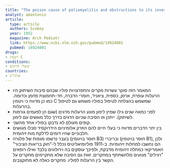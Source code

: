```yaml
---
title: "The poison cause of poliomyelitis and obstructions to its investigation"
analyst: amantonio
article:
  type: article
  authors: Scobey
  year: 1952
  magazine: Arch Pediatr
  link: https://www.ncbi.nlm.nih.gov/pubmed/14924801
  pubmed: 14924801
drugs:
- ויטמין C
conditions:
- קוטלי חרקים
countries:
- ארה"ב
---
```


- המאמר הזה סוקר עשרות מקרים והתפרצויות פוליו שבהם סיבות השיתוק היו הרעלות עופרת, ארסן, כספית, ציאניד, חומרי הדברה, חד-תחמוצת פחמן וכדומה.
כמו כן מדווח כי ויטמין C שמשמש בהצלחה לטיפול בפוליו משמש גם לטיפול בהרעלות.
- לפני כמאה שנים גילו שמיץ לימון מונע הרעלות מדגים (שגם הן לפעמים גורמות לשיתוק). ייתכן וזו הסיבה שכיום הדגים בדרך כלל מוגשים עם לימון.
- קופים מעולם לא נדבקו בפוליו אחד מהשני.
- בין יתר הדברים מדווח כי בעלי חיים להם הוזרק אלומיניום הידרוקסיד סבלו מגושים חלבוניים שהיו דומים לדלקת מוח זיהומית.
- בעבר נרשמו מגפות של פלגרה (חוסר בויטמין B3) ובריברי (חוסר בויטמין B1), ולכן הם נחשבו למחלות זיהומיות. ב-1911 פוליומיאליטיס נכלל ל-"חוק בריאות הציבור" האמריקאי כמחלה זיהומית מדבקת, ולפיכך עוסקים בה וירולוגים בלבד ואילו רופאים "רגילים" מנועים מלהשתתף במחקרים. זאת גם הסיבה שלא מתקיימים מחקרים על הקשר בין הרעלות לפוליו. מחקרים כאלה לא מתוקצבים. 
